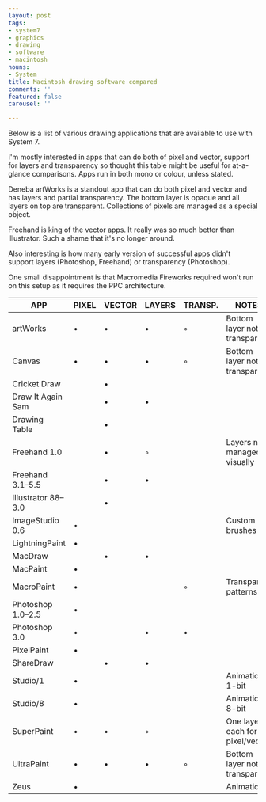 ```yaml
---
layout: post
tags:
- system7
- graphics
- drawing
- software
- macintosh
nouns:
- System
title: Macintosh drawing software compared
comments: ''
featured: false
carousel: ''

---
```

Below is a list of various drawing applications that are available to use with System 7.

I'm mostly interested in apps that can do both of pixel and vector, support for layers and transparency so thought this table might be useful for at-a-glance comparisons. Apps run in both mono or colour, unless stated.

Deneba artWorks is a standout app that can do both pixel and vector and has layers and partial transparency. The bottom layer is opaque and all layers on top are transparent. Collections of pixels are managed as a special object.

Freehand is king of the vector apps. It really was so much better than Illustrator. Such a shame that it's no longer around.

Also interesting is how many early version of successful apps didn't support layers (Photoshop, Freehand) or transparency (Photoshop).

One small disappointment is that Macromedia Fireworks required won't run on this setup as it requires the PPC architecture.

| APP | PIXEL | VECTOR | LAYERS | TRANSP. | NOTES |
| --- | --- | --- | --- | --- | --- |
| artWorks | • | • | • | ◦ | Bottom layer not transparent |
| Canvas | • | • | • | ◦ | Bottom layer not transparent |
| Cricket Draw |   | • |   |   |  |
| Draw It Again Sam |   | • | • |   |  |
| Drawing Table |   | • |   |   |  |
| Freehand 1.0 |   | • | ◦ |   | Layers not managed visually |
| Freehand 3.1–5.5 |   | • | • |   |  |
| Illustrator 88–3.0 |   | • |   |   |  |
| ImageStudio 0.6 | • |   |   |   | Custom brushes |
| LightningPaint | • |   |   |   |  |
| MacDraw |   | • | • |   |  |
| MacPaint | • |   |   |   |  |
| MacroPaint | • |   |   | ◦ | Transparent patterns |
| Photoshop 1.0–2.5 | • |   |   |   |  |
| Photoshop 3.0 | • |   | • | • |  |
| PixelPaint | • |   |   |   |  |
| ShareDraw |   | • | • |   |  |
| Studio/1 | • |   |   |   | Animation, 1-bit |
| Studio/8 | • |   |   |   | Animation, 8-bit |
| SuperPaint | • | • | ◦ |   | One layer each for pixel/vector |
| UltraPaint | • | • | • | ◦ | Bottom layer not transparent |
| Zeus | • |   |   |   | Animation |
